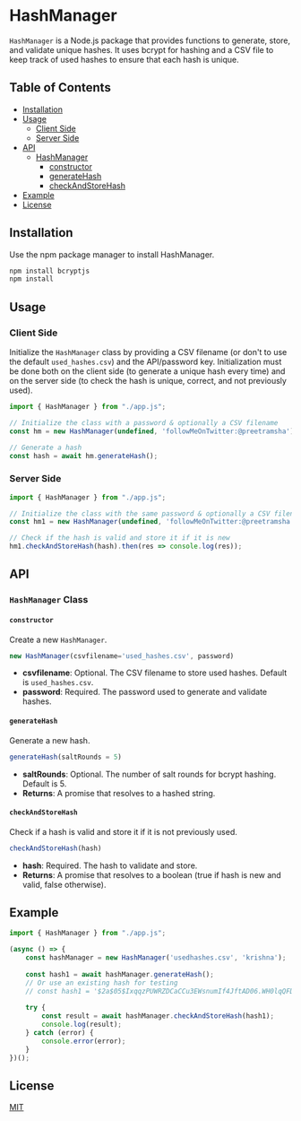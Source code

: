 # HashManager

`HashManager` is a Node.js package that provides functions to generate, store, and validate unique hashes. It uses bcrypt for hashing and a CSV file to keep track of used hashes to ensure that each hash is unique.

## Table of Contents
- [Installation](#installation)
- [Usage](#usage)
  - [Client Side](#client-side)
  - [Server Side](#server-side)
- [API](#api)
  - [HashManager](#hashmanager-class)
    - [constructor](#constructor)
    - [generateHash](#generatehash)
    - [checkAndStoreHash](#checkandstorehash)
- [Example](#example)
- [License](#license)

## Installation

Use the npm package manager to install HashManager.

```bash
npm install bcryptjs
npm install
```

## Usage

### Client Side

Initialize the `HashManager` class by providing a CSV filename (or don't to use the default `used_hashes.csv`) and the API/password key. Initialization must be done both on the client side (to generate a unique hash every time) and on the server side (to check the hash is unique, correct, and not previously used).

```javascript
import { HashManager } from "./app.js";

// Initialize the class with a password & optionally a CSV filename
const hm = new HashManager(undefined, 'followMeOnTwitter:@preetramsha');

// Generate a hash
const hash = await hm.generateHash();
```

### Server Side

```javascript
import { HashManager } from "./app.js";

// Initialize the class with the same password & optionally a CSV filename
const hm1 = new HashManager(undefined, 'followMeOnTwitter:@preetramsha');

// Check if the hash is valid and store it if it is new
hm1.checkAndStoreHash(hash).then(res => console.log(res));
```

## API

### `HashManager` Class

#### `constructor`

Create a new `HashManager`.

```javascript
new HashManager(csvfilename='used_hashes.csv', password)
```

- **csvfilename**: Optional. The CSV filename to store used hashes. Default is `used_hashes.csv`.
- **password**: Required. The password used to generate and validate hashes.

#### `generateHash`

Generate a new hash.

```javascript
generateHash(saltRounds = 5)
```

- **saltRounds**: Optional. The number of salt rounds for bcrypt hashing. Default is 5.
- **Returns**: A promise that resolves to a hashed string.

#### `checkAndStoreHash`

Check if a hash is valid and store it if it is not previously used.

```javascript
checkAndStoreHash(hash)
```

- **hash**: Required. The hash to validate and store.
- **Returns**: A promise that resolves to a boolean (true if hash is new and valid, false otherwise).

## Example

```javascript
import { HashManager } from "./app.js";

(async () => {
    const hashManager = new HashManager('usedhashes.csv', 'krishna');
    
    const hash1 = await hashManager.generateHash();
    // Or use an existing hash for testing
    // const hash1 = '$2a$05$IxqqzPUWRZDCaCCu3EWsnumIf4JftAD06.WH0lqQFD0XPfISvC7ki';
    
    try {
        const result = await hashManager.checkAndStoreHash(hash1);
        console.log(result);
    } catch (error) {
        console.error(error);
    }
})();
```

## License

[MIT](LICENSE)